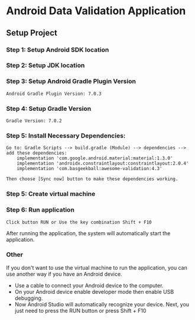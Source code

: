 # Android Data Validation Application

## Setup Project

### Step 1: Setup Android SDK location

### Step 2: Setup JDK location

### Step 3: Setup Android Gradle Plugin Version
```
Android Gradle Plugin Version: 7.0.3
```

### Step 4: Setup Gradle Version
```
Gradle Version: 7.0.2
```

### Step 5: Install Necessary Dependencies:
```
Go to: Gradle Scripts --> build.gradle (Module) --> dependencies --> add these dependencies:
    implementation 'com.google.android.material:material:1.3.0'
    implementation 'androidx.constraintlayout:constraintlayout:2.0.4'
    implementation 'com.basgeekball:awesome-validation:4.3'

Then choose [Sync now] button to make these dependencies working.
```
### Step 5: Create virtual machine

### Step 6: Run application
```
Click button RUN or Use the key combination Shift + F10
```
After running the application, the system will automatically start the application.

### Other
If you don't want to use the virtual machine to run the application, you can use another way if you have an Android device.
- Use a cable to connect your Android device to the computer.
- On your Android device enable developer mode then enable USB debugging.
- Now Android Studio will automatically recognize your device. Next, you just need to press the RUN button or press Shift + F10



